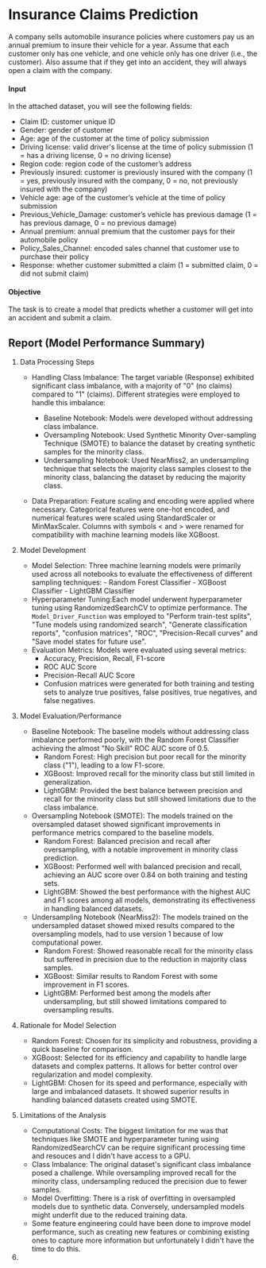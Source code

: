 # Insurance Claims Prediction

A company sells automobile insurance policies where customers pay us an annual premium to insure their vehicle for a year. Assume that each customer only has one vehicle, and one vehicle only has one driver (i.e., the customer). Also assume that if they get into an accident, they will always open a claim with the company.

#### Input
In the attached dataset, you will see the following fields:
-	Claim ID: customer unique ID
-	Gender: gender of customer
-	Age: age of the customer at the time of policy submission
-	Driving license: valid driver's license at the time of policy submission (1 = has a driving license, 0 = no driving license)
-	Region code: region code of the customer’s address
-	Previously insured: customer is previously insured with the company (1 = yes, previously insured with the company, 0 = no, not previously insured with the company)
-	Vehicle age: age of the customer’s vehicle at the time of policy submission
-	Previous_Vehicle_Damage: customer’s vehicle has previous damage (1 = has previous damage, 0 = no previous damage)
-	Annual premium: annual premium that the customer pays for their automobile policy
-	Policy_Sales_Channel: encoded sales channel that customer use to purchase their policy
-	Response: whether customer submitted a claim (1 = submitted claim, 0 = did not submit claim)

#### Objective
The task is to create a model that predicts whether a customer will get into an accident and submit a claim.


## Report (Model Performance Summary)

1. Data Processing Steps
   - Handling Class Imbalance: The target variable (Response) exhibited significant class imbalance, with a majority of "0" (no claims)   compared to "1" (claims). Different strategies were employed to handle this imbalance:

        - Baseline Notebook: Models were developed without addressing class imbalance.
        - Oversampling Notebook: Used Synthetic Minority Over-sampling Technique (SMOTE) to balance the dataset by creating synthetic samples for the minority class.
        - Undersampling Notebook: Used NearMiss2, an undersampling technique that selects the majority class samples closest to the minority class, balancing the dataset by reducing the majority class.

    - Data Preparation: Feature scaling and encoding were applied where necessary. Categorical features were one-hot encoded, and numerical features were scaled using StandardScaler or MinMaxScaler. Columns with symbols < and > were renamed for compatibility with machine learning models like XGBoost.

2. Model Development
   - Model Selection: Three machine learning models were primarily used across all notebooks to evaluate the effectiveness of different sampling techniques:
          - Random Forest Classifier
          - XGBoost Classifier
          - LightGBM Classifier
   - Hyperparameter Tuning:Each model underwent hyperparameter tuning using RandomizedSearchCV to optimize performance. The `Model_Driver_Function` was employed to "Perform train-test splits", "Tune models using randomized search", "Generate classification reports", "confusion matrices", "ROC", "Precision-Recall curves" and "Save model states for future use".
   - Evaluation Metrics: Models were evaluated using several metrics:
        - Accuracy, Precision, Recall, F1-score
        - ROC AUC Score
        - Precision-Recall AUC Score
        - Confusion matrices were generated for both training and testing sets to analyze true positives, false positives, true negatives, and false negatives. 

3. Model Evaluation/Performance
    - Baseline Notebook: The baseline models without addressing class imbalance performed poorly, with the Random Forest Classifier achieving the almost "No Skill" ROC AUC score of 0.5.
        - Random Forest: High precision but poor recall for the minority class ("1"), leading to a low F1-score.
        - XGBoost: Improved recall for the minority class but still limited in generalization.
        - LightGBM: Provided the best balance between precision and recall for the minority class but still showed limitations due to the class imbalance. 
    - Oversampling Notebook (SMOTE): The models trained on the oversampled dataset showed significant improvements in performance metrics compared to the baseline models.
        - Random Forest: Balanced precision and recall after oversampling, with a notable improvement in minority class prediction.
        - XGBoost: Performed well with balanced precision and recall, achieving an AUC score over 0.84 on both training and testing sets.
        - LightGBM: Showed the best performance with the highest AUC and F1 scores among all models, demonstrating its effectiveness in handling balanced datasets.
    - Undersampling Notebook (NearMiss2): The models trained on the undersampled dataset showed mixed results compared to the oversampling models, had to use version 1 because of low computational power.
        - Random Forest: Showed reasonable recall for the minority class but suffered in precision due to the reduction in majority class samples.
        - XGBoost: Similar results to Random Forest with some improvement in F1 scores.
        - LightGBM: Performed best among the models after undersampling, but still showed limitations compared to oversampling results.

4. Rationale for Model Selection
   - Random Forest: Chosen for its simplicity and robustness, providing a quick baseline for comparison.
    - XGBoost: Selected for its efficiency and capability to handle large datasets and complex patterns. It allows for better control over regularization and model complexity.
    - LightGBM: Chosen for its speed and performance, especially with large and imbalanced datasets. It showed superior results in handling balanced datasets created using SMOTE.
  
5. Limitations of the Analysis
   - Computational Costs: The biggest limitation for me was that techniques like SMOTE and hyperparameter tuning using RandomizedSearchCV can be require significant processing time and resouces and I didn't have access to a GPU.
   - Class Imbalance: The original dataset's significant class imbalance posed a challenge. While oversampling improved recall for the minority class, undersampling reduced the precision due to fewer samples.
   - Model Overfitting: There is a risk of overfitting in oversampled models due to synthetic data. Conversely, undersampled models might underfit due to the reduced training data.
   - Some feature engineering could have been done to improve model performance, such as creating new features or combining existing ones to capture more information but unfortunately I didn't have the time to do this. 

6. 
